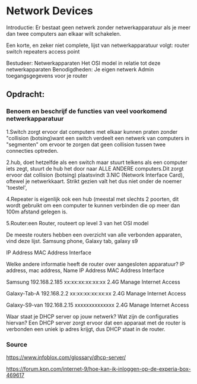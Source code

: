 # Network Devices
Introductie:
Er bestaat geen netwerk zonder netwerkapparatuur als je meer dan twee computers aan elkaar wilt schakelen. 

Een korte, en zeker niet complete, lijst van netwerkapparatuur volgt:
router
switch
repeaters
access point 


Bestudeer:
Netwerkapparaten
Het OSI model in relatie tot deze netwerkapparaten
Benodigdheden:
Je eigen netwerk
Admin toegangsgegevens voor je router
## Opdracht:
### Benoem en beschrijf de functies van veel voorkomend netwerkapparatuur

1.Switch zorgt ervoor dat computers met elkaar kunnen praten zonder "collision (botsing)want een switch verdeelt een netwerk van computers in "segmenten" om ervoor te zorgen dat geen collision tussen twee connecties optreden.

2.hub, doet hetzelfde als een switch maar stuurt telkens als een computer iets zegt, stuurt de hub het door naar ALLE ANDERE computers.Dit zorgt ervoor dat collision (botsing) plaatsvindt
3.NIC (Network Interface Card), oftewel je netwerkkaart. Strikt gezien valt het dus niet onder de noemer 'toestel',

4.Repeater is eigenlijk ook een hub (meestal met slechts 2 poorten, dit wordt gebruikt  om een computer te kunnen verbinden die op meer dan 100m afstand gelegen is.

5.Router:een Router, routeert op level 3 van het OSI model





De meeste routers hebben een overzicht van alle verbonden apparaten, vind deze lijst. 
Samsung phone, Galaxy tab, galaxy s9

IP Address
MAC Address
Interface







Welke andere informatie heeft de router over aangesloten apparatuur?
IP address, mac address,
Name
IP Address
MAC Address
Interface
 
Samsung
192.168.2.185
xx:xx:xx:xx:xx:xx
2.4G
Manage Internet Access

Galaxy-Tab-A
192.168.2.2
xx:xx:xx:xx:xx:xx
2.4G
Manage Internet Access

Galaxy-S9-van
192.168.2.15
xxxxxxxxxxxxxx
2.4G
Manage Internet Access




Waar staat je DHCP server op jouw netwerk? Wat zijn de configuraties hiervan?
Een DHCP server zorgt ervoor dat een apparaat met de router is verbonden een uniek ip adres krijgt, dus DHCP staat in de router.

### Source
https://www.infoblox.com/glossary/dhcp-server/


https://forum.kpn.com/internet-9/hoe-kan-ik-inloggen-op-de-experia-box-469617

